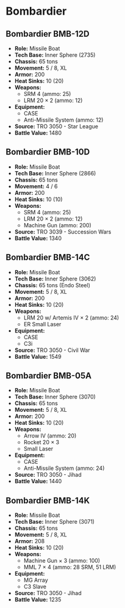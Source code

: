 # Bombardier
## Bombardier BMB-12D
- **Role:** Missile Boat
- **Tech Base:** Inner Sphere (2735)
- **Chassis:** 65 tons
- **Movement:** 5 / 8, XL
- **Armor:** 200
- **Heat Sinks:** 10 (20)
- **Weapons:**
  - SRM 4 (ammo: 25)
  - LRM 20 × 2 (ammo: 12)
- **Equipment:**
  - CASE
  - Anti-Missile System (ammo: 12)
- **Source:** TRO 3050 - Star League
- **Battle Value:** 1480

## Bombardier BMB-10D
- **Role:** Missile Boat
- **Tech Base:** Inner Sphere (2866)
- **Chassis:** 65 tons
- **Movement:** 4 / 6
- **Armor:** 200
- **Heat Sinks:** 10 (10)
- **Weapons:**
  - SRM 4 (ammo: 25)
  - LRM 20 × 2 (ammo: 12)
  - Machine Gun (ammo: 200)
- **Source:** TRO 3039 - Succession Wars
- **Battle Value:** 1340

## Bombardier BMB-14C
- **Role:** Missile Boat
- **Tech Base:** Inner Sphere (3062)
- **Chassis:** 65 tons (Endo Steel)
- **Movement:** 5 / 8, XL
- **Armor:** 200
- **Heat Sinks:** 10 (20)
- **Weapons:**
  - LRM 20 w/ Artemis IV × 2 (ammo: 24)
  - ER Small Laser
- **Equipment:**
  - CASE
  - C3i
- **Source:** TRO 3050 - Civil War
- **Battle Value:** 1549

## Bombardier BMB-05A
- **Role:** Missile Boat
- **Tech Base:** Inner Sphere (3070)
- **Chassis:** 65 tons
- **Movement:** 5 / 8, XL
- **Armor:** 200
- **Heat Sinks:** 10 (20)
- **Weapons:**
  - Arrow IV (ammo: 20)
  - Rocket 20 × 3
  - Small Laser
- **Equipment:**
  - CASE
  - Anti-Missile System (ammo: 24)
- **Source:** TRO 3050 - Jihad
- **Battle Value:** 1440

## Bombardier BMB-14K
- **Role:** Missile Boat
- **Tech Base:** Inner Sphere (3071)
- **Chassis:** 65 tons
- **Movement:** 5 / 8, XL
- **Armor:** 208
- **Heat Sinks:** 10 (20)
- **Weapons:**
  - Machine Gun × 3 (ammo: 100)
  - MML 7 × 4 (ammo: 28 SRM, 51 LRM)
- **Equipment:**
  - MG Array
  - C3 Slave
- **Source:** TRO 3050 - Jihad
- **Battle Value:** 1235

